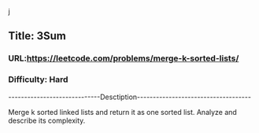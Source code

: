 j

## Title: 3Sum

### URL:https://leetcode.com/problems/merge-k-sorted-lists/
### Difficulty: Hard

-----------------------------Desctiption------------------------------------

Merge k sorted linked lists and return it as one sorted list. Analyze and describe its complexity.
